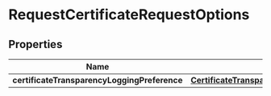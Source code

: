

# RequestCertificateRequestOptions


## Properties

| Name | Type | Description | Notes |
|------------ | ------------- | ------------- | -------------|
|**certificateTransparencyLoggingPreference** | [**CertificateTransparencyLoggingPreference**](CertificateTransparencyLoggingPreference.md) |  |  [optional] |




